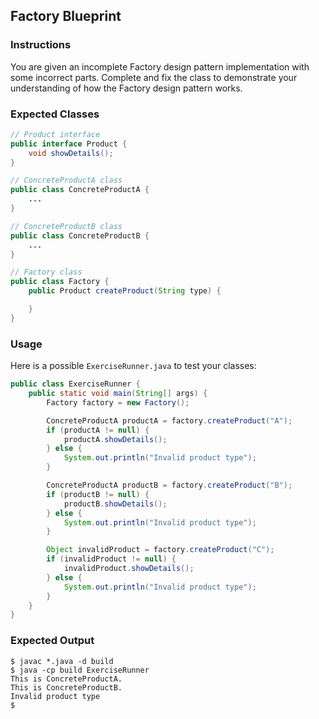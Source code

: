 ## Factory Blueprint

### Instructions

You are given an incomplete Factory design pattern implementation with some incorrect parts. Complete and fix the class to demonstrate your understanding of how the Factory design pattern works.

### Expected Classes

```java
// Product interface
public interface Product {
    void showDetails();
}

// ConcreteProductA class
public class ConcreteProductA {
    ...
}

// ConcreteProductB class
public class ConcreteProductB {
    ...
}

// Factory class
public class Factory {
    public Product createProduct(String type) {

    }
}
```

### Usage

Here is a possible `ExerciseRunner.java` to test your classes:

```java
public class ExerciseRunner {
    public static void main(String[] args) {
        Factory factory = new Factory();

        ConcreteProductA productA = factory.createProduct("A");
        if (productA != null) {
            productA.showDetails();
        } else {
            System.out.println("Invalid product type");
        }

        ConcreteProductA productB = factory.createProduct("B");
        if (productB != null) {
            productB.showDetails();
        } else {
            System.out.println("Invalid product type");
        }

        Object invalidProduct = factory.createProduct("C");
        if (invalidProduct != null) {
            invalidProduct.showDetails();
        } else {
            System.out.println("Invalid product type");
        }
    }
}
```

### Expected Output

```shell
$ javac *.java -d build
$ java -cp build ExerciseRunner
This is ConcreteProductA.
This is ConcreteProductB.
Invalid product type
$
```
